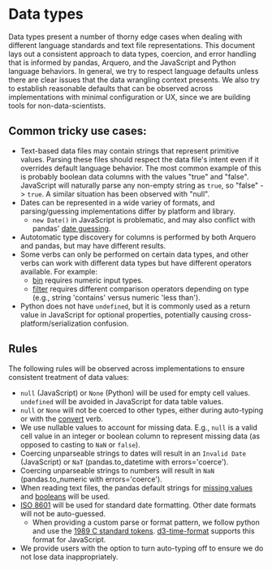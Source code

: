 # Data types 
Data types present a number of thorny edge cases when dealing with different language standards and text file representations. This document lays out a consistent approach to data types, coercion, and error handling that is informed by pandas, Arquero, and the JavaScript and Python language behaviors. In general, we try to respect language defaults unless there are clear issues that the data wrangling context presents. We also try to establish reasonable defaults that can be observed across implementations with minimal configuration or UX, since we are building tools for non-data-scientists.

## Common tricky use cases:
- Text-based data files may contain strings that represent primitive values. Parsing these files should respect the data file's intent even if it overrides default language behavior. The most common example of this is probably boolean data columns with the values "true" and "false". JavaScript will naturally parse any non-empty string as `true`, so "false" -> `true`. A similar situation has been observed with "null".
- Dates can be represented in a wide variey of formats, and parsing/guessing implementations differ by platform and library.
  - `new Date()` in JavaScript is problematic, and may also conflict with pandas' [date guessing](https://pandas.pydata.org/pandas-docs/stable/user_guide/io.html?highlight=date#date-handling).
- Autotomatic type discovery for columns is performed by both Arquero and pandas, but may have different results.
- Some verbs can only be performed on certain data types, and other verbs can work with different data types but have different operators available. For example:
  - [bin](./verbs/bin.md) requires numeric input types.
  - [filter](./verbs/filter.md) requires different comparison operators depending on type (e.g., string 'contains' versus numeric 'less than').
- Python does not have `undefined`, but it is commonly used as a return value in JavaScript for optional properties, potentially causing cross-platform/serialization confusion.

## Rules
The following rules will be observed across implementations to ensure consistent treatment of data values:
- `null` (JavaScript) or `None` (Python) will be used for empty cell values. `undefined` will be avoided in JavaScript for data table values.
- `null` or `None` will not be coerced to other types, either during auto-typing or with the [convert](./verbs/convert.md) verb.
- We use nullable values to account for missing data. E.g., `null` is a valid cell value in an integer or boolean column to represent missing data (as opposed to casting to `NaN` or `false`).
- Coercing unparseable strings to dates will result in an `Invalid Date` (JavaScript) or `NaT` (pandas.to_datetime with errors='coerce').
- Coercing unparseable strings to numbers will result in `NaN` (pandas.to_numeric with errors='coerce').
- When reading text files, the pandas default strings for [missing values](https://pandas.pydata.org/pandas-docs/stable/user_guide/io.html#na-values) and [booleans](https://pandas.pydata.org/pandas-docs/stable/user_guide/io.html#boolean-values) will be used.
- [ISO 8601](https://en.wikipedia.org/wiki/ISO_8601) will be used for standard date formatting. Other date formats will not be auto-guessed.
  - When providing a custom parse or format pattern, we follow python and use the [1989 C standard tokens](https://docs.python.org/3/library/datetime.html#strftime-and-strptime-behavior). [d3-time-format](https://github.com/d3/d3-time-format) supports this format for JavaScript.
- We provide users with the option to turn auto-typing off to ensure we do not lose data inappropriately.
